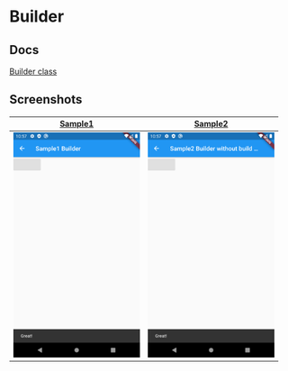 # Builder

## Docs

[Builder class](https://api.flutter.dev/flutter/widgets/Builder-class.html)

## Screenshots

|[Sample1](./lib/pages/sample1.dart)|[Sample2](./lib/pages/sample2.dart)|
|:-:|:-:|
|<img src="./screenshots/Sample1.png" height="400" alt="Screenshot"/>|<img src="./screenshots/Sample2.png" height="400" alt="Screenshot"/>|
